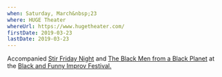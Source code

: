 ```yaml
---
when: Saturday, March&nbsp;23
where: HUGE Theater
whereUrl: https://www.hugetheater.com/
firstDate: 2019-03-23
lastDate: 2019-03-23
---
```


Accompanied [Stir Friday Night][stir-friday]
and [The Black Men from a Black Planet][black-planet]
at the [Black and Funny Improv Festival.][black-and-funny]

[stir-friday]: https://www.stirfridaynight.com/
[black-planet]: https://www.facebook.com/BlackMenBlackPlanet/
[black-and-funny]: https://blackandfunny.com
